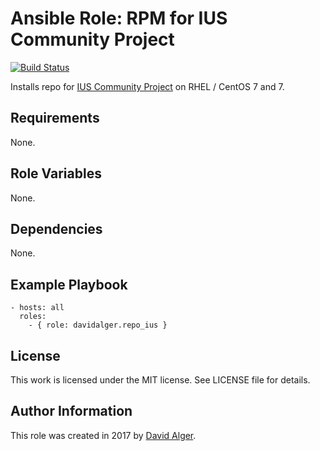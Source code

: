 # Ansible Role: RPM for IUS Community Project

[![Build Status](https://travis-ci.org/davidalger/ansible-role-repo-ius.svg?branch=master)](https://travis-ci.org/davidalger/ansible-role-repo-ius)

Installs repo for [IUS Community Project](http://ius.io) on RHEL / CentOS 7 and 7.

## Requirements

None.

## Role Variables

None.

## Dependencies

None.

## Example Playbook

    - hosts: all
      roles:
        - { role: davidalger.repo_ius }

## License

This work is licensed under the MIT license. See LICENSE file for details.

## Author Information

This role was created in 2017 by [David Alger](http://davidalger.com/).
